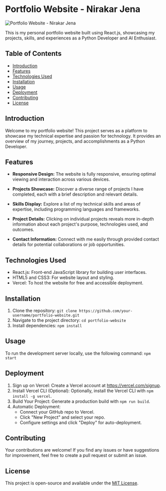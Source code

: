 # Portfolio Website - Nirakar Jena

![Portfolio Website - Nirakar Jena](portfolio-screenshot.png)

This is my personal portfolio website built using React.js, showcasing my projects, skills, and experiences as a Python Developer and AI Enthusiast.

## Table of Contents
- [Introduction](#introduction)
- [Features](#features)
- [Technologies Used](#technologies-used)
- [Installation](#installation)
- [Usage](#usage)
- [Deployment](#deployment)
- [Contributing](#contributing)
- [License](#license)

## Introduction
Welcome to my portfolio website! This project serves as a platform to showcase my technical expertise and passion for technology. It provides an overview of my journey, projects, and accomplishments as a Python Developer.

## Features
- **Responsive Design:** The website is fully responsive, ensuring optimal viewing and interaction across various devices.

- **Projects Showcase:** Discover a diverse range of projects I have completed, each with a brief description and relevant details.

- **Skills Display:** Explore a list of my technical skills and areas of expertise, including programming languages and frameworks.

- **Project Details:** Clicking on individual projects reveals more in-depth information about each project's purpose, technologies used, and outcomes.

- **Contact Information:** Connect with me easily through provided contact details for potential collaborations or job opportunities.

## Technologies Used
- React.js: Front-end JavaScript library for building user interfaces.
- HTML5 and CSS3: For website layout and styling.
- Vercel: To host the website for free and accessible deployment.

## Installation
1. Clone the repository: `git clone https://github.com/your-username/portfolio-website.git`
2. Navigate to the project directory: `cd portfolio-website`
3. Install dependencies: `npm install`

## Usage
To run the development server locally, use the following command: `npm start`

## Deployment
1. Sign up on Vercel: Create a Vercel account at https://vercel.com/signup.
2. Install Vercel CLI (Optional): Optionally, install the Vercel CLI with `npm install -g vercel`.
3. Build Your Project: Generate a production build with `npm run build`.
4. Automatic Deployment:
   - Connect your GitHub repo to Vercel.
   - Click "New Project" and select your repo.
   - Configure settings and click "Deploy" for auto-deployment.
     
## Contributing
Your contributions are welcome! If you find any issues or have suggestions for improvement, feel free to create a pull request or submit an issue.

## License
This project is open-source and available under the [MIT License](LICENSE).

